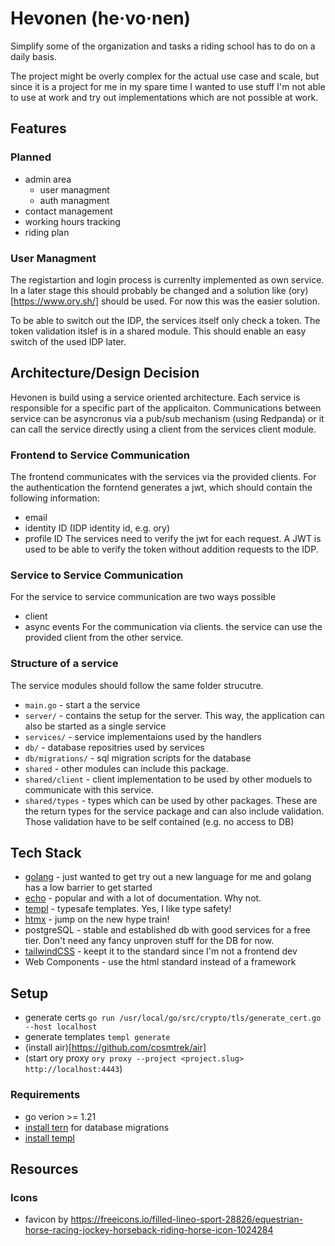 # Hevonen (he·vo·nen)

Simplify some of the organization and tasks a riding school has to do on a daily basis.

The project might be overly complex for the actual use case and scale, but since it is a project for me in my spare time I wanted to use stuff I'm not able to use at work and try out implementations which are not possible at work.

## Features

### Planned
- admin area
  - user managment
  - auth managment
- contact management
- working hours tracking
- riding plan


### User Managment

The registartion and login process is currenlty implemented as own service. In a later stage this should probably be changed and a solution like (ory)[https://www.ory.sh/] should be used. For now this was the easier solution.

To be able to switch out the IDP, the services itself only check a token. The token validation itslef is in a shared module. This should enable an easy switch of the used IDP later.

## Architecture/Design Decision

Hevonen is build using a service oriented architecture. Each service is responsible for a specific part of the applicaiton. Communications between service can be asyncronus via a pub/sub mechanism (using Redpanda) or it can call the service directly using a client from the services client module.


### Frontend to Service Communication

The frontend communicates with the services via the provided clients. For the authentication the forntend generates a jwt, which should contain the following information:
- email
- identity ID (IDP identity id, e.g. ory)
- profile ID
The services need to verify the jwt for each request. A JWT is used to be able to verify the token without addition requests to the IDP.

### Service to Service Communication

For the service to service communication are two ways possible
- client
- async events
For the communication via clients. the service can use the provided client from the other service.


### Structure of a service
The service modules should follow the same folder strucutre.

- `main.go` - start a the service
- `server/` - contains the setup for the server. This way, the application can also be started as a single service
- `services/` - service implementaions used by the handlers
- `db/` - database repositries used by services
- `db/migrations/` - sql migration scripts for the database
- `shared` - other modules can include this package.
- `shared/client` - client implementation to be used by other moduels to communicate with this service.
- `shared/types` - types which can be used by other packages. These are the return types for the service package and can also include validation. Those validation have to be self contained (e.g. no access to DB)


## Tech Stack

- [golang](https://go.dev/) - just wanted to get try out a new language for me and golang has a low barrier to get started
- [echo](https://echo.labstack.com/) - popular and with a lot of documentation. Why not.
- [templ](https://templ.guide/) - typesafe templates. Yes, I like type safety!
- [htmx](https://htmx.org/) - jump on the new hype train!
- postgreSQL - stable and established db with good services for a free tier. Don't need any fancy unproven stuff for the DB for now.
- [tailwindCSS](https://tailwindcss.com/) - keept it to the standard since I'm not a frontend dev
- Web Components - use the html standard instead of a framework


## Setup

- generate certs `go run /usr/local/go/src/crypto/tls/generate_cert.go --host localhost`
- generate templates `templ generate`
- (install air)[https://github.com/cosmtrek/air]
- (start ory proxy `ory proxy --project <project.slug> http://localhost:4443`)


### Requirements
- go verion >= 1.21
- [install tern](https://github.com/jackc/tern) for database migrations
- [install templ](https://templ.guide/quick-start/installation)


## Resources
### Icons
- favicon by [](https://freeicons.io/profile/417342)https://freeicons.io/filled-lineo-sport-28826/equestrian-horse-racing-jockey-horseback-riding-horse-icon-1024284